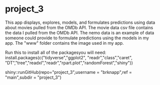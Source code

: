 # project_3

This app displays, explores, models, and formulates predictions using data about movies pulled from the OMDb API. The movie data csv file contains the data I pulled from the OMDb API. The nemo data is an example of data someone could provide to formulate predictions using the models in my app. The "www" folder contains the image used in my app.

Run this to install all of the packagesyou will need:
install.packages(c("tidyverse","ggplot2", "readr","class","caret", "DT","tree","readxl","readr","rpart.plot","randomForest","shiny"))

shiny::runGitHub(repo="project_3",username = "brknapp",ref = "main",subdir = "project_3")
